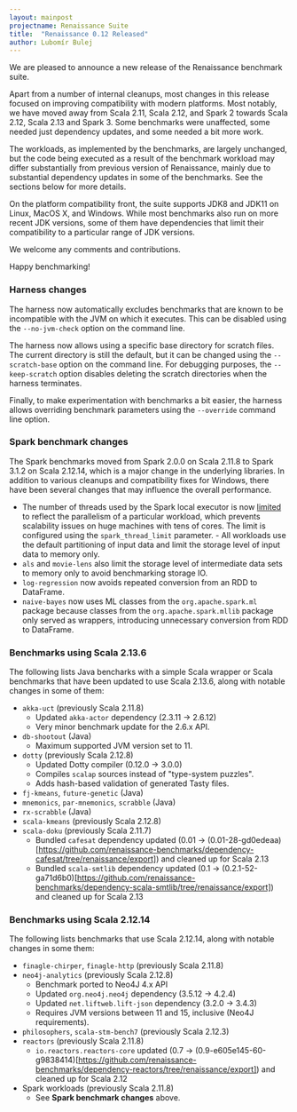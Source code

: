 ```yaml
---
layout: mainpost
projectname: Renaissance Suite
title:  "Renaissance 0.12 Released"
author: Lubomír Bulej
---
```


We are pleased to announce a new release of the Renaissance benchmark
suite.

Apart from a number of internal cleanups, most changes in this release
focused on improving compatibility with modern platforms. Most notably,
we have moved away from Scala 2.11, Scala 2.12, and Spark 2 towards
Scala 2.12, Scala 2.13 and Spark 3. Some benchmarks were unaffected,
some needed just dependency updates, and some needed a bit more work.

The workloads, as implemented by the benchmarks, are largely unchanged,
but the code being executed as a result of the benchmark workload may
differ substantially from previous version of Renaissance, mainly due to
substantial dependency updates in some of the benchmarks. See the
sections below for more details.

On the platform compatibility front, the suite supports JDK8 and JDK11
on Linux, MacOS X, and Windows. While most benchmarks also run on more
recent JDK versions, some of them have dependencies that limit their
compatibility to a particular range of JDK versions.


We welcome any comments and contributions.

Happy benchmarking!


### Harness changes

The harness now automatically excludes benchmarks that are known to be
incompatible with the JVM on which it executes. This can be disabled
using the `--no-jvm-check` option on the command line.

The harness now allows using a specific base directory for scratch
files. The current directory is still the default, but it can be changed
using the `--scratch-base` option on the command line. For debugging
purposes, the `--keep-scratch` option disables deleting the scratch
directories when the harness terminates.

Finally, to make experimentation with benchmarks a bit easier, the
harness allows overriding benchmark parameters using the `--override`
command line option.


### Spark benchmark changes

The Spark benchmarks moved from Spark 2.0.0 on Scala 2.11.8 to Spark
3.1.2 on Scala 2.12.14, which is a major change in the underlying
libraries. In addition to various cleanups and compatibility fixes for
Windows, there have been several changes that may influence the overall
performance.

- The number of threads used by the Spark local executor is now
  [limited](https://github.com/renaissance-benchmarks/renaissance/pull/284)
  to reflect the parallelism of a particular workload, which prevents
  scalability issues on huge machines with tens of cores. The limit is
  configured using the `spark_thread_limit` parameter. - All workloads
  use the default partitioning of input data and limit the storage level
  of input data to memory only.
- `als` and `movie-lens` also limit the storage level of intermediate
  data sets to memory only to avoid benchmarking storage IO.
- `log-regression` now avoids repeated conversion from an RDD to
  DataFrame.
- `naive-bayes` now uses ML classes from the `org.apache.spark.ml`
  package because classes from the `org.apache.spark.mllib` package only
  served as wrappers, introducing unnecessary conversion from RDD to
  DataFrame.


### Benchmarks using Scala 2.13.6

The following lists Java bencharks with a simple Scala wrapper or Scala
benchmarks that have been updated to use Scala 2.13.6, along with
notable changes in some of them:

- `akka-uct` (previously Scala 2.11.8)
  - Updated `akka-actor` dependency (2.3.11 -> 2.6.12)
  - Very minor benchmark update for the 2.6.x API.
- `db-shootout` (Java)
  - Maximum supported JVM version set to 11.
- `dotty` (previously Scala 2.12.8)
  - Updated Dotty compiler (0.12.0 -> 3.0.0)
  - Compiles `scalap` sources instead of "type-system puzzles".
  - Adds hash-based validation of generated Tasty files.
- `fj-kmeans`, `future-genetic` (Java)
- `mnemonics`, `par-mnemonics`, `scrabble` (Java)
- `rx-scrabble` (Java)
- `scala-kmeans` (previously Scala 2.12.8)
- `scala-doku` (previously Scala 2.11.7)
  - Bundled `cafesat` dependency updated (0.01 -> (0.01-28-gd0edeaa)[https://github.com/renaissance-benchmarks/dependency-cafesat/tree/renaissance/export]) and cleaned up for Scala 2.13
  - Bundled `scala-smtlib` dependency updated (0.1 -> (0.2.1-52-ga71d6b0)[https://github.com/renaissance-benchmarks/dependency-scala-smtlib/tree/renaissance/export]) and cleaned up for Scala 2.13


### Benchmarks using Scala 2.12.14

The following lists benchmarks that use Scala 2.12.14, along with
notable changes in some them:

- `finagle-chirper`, `finagle-http` (previously Scala 2.11.8)
- `neo4j-analytics` (previously Scala 2.12.8)
  - Benchmark ported to Neo4J 4.x API
  - Updated `org.neo4j.neo4j` dependency (3.5.12 -> 4.2.4)
  - Updated `net.liftweb.lift-json` dependency (3.2.0 -> 3.4.3)
  - Requires JVM versions between 11 and 15, inclusive (Neo4J requirements).
- `philosophers`, `scala-stm-bench7` (previously Scala 2.12.3)
- `reactors` (previously Scala 2.11.8)
  - `io.reactors.reactors-core` updated (0.7 -> (0.9-e605e145-60-g9838414)[https://github.com/renaissance-benchmarks/dependency-reactors/tree/renaissance/export]) and cleaned up for Scala 2.12
- Spark workloads (previously Scala 2.11.8)
  - See **Spark benchmark changes** above.
